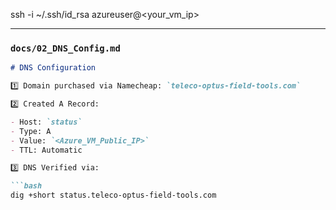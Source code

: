 ssh -i ~/.ssh/id_rsa azureuser@<your_vm_ip>


---

### `docs/02_DNS_Config.md`

```markdown
# DNS Configuration

1️⃣ Domain purchased via Namecheap: `teleco-optus-field-tools.com`

2️⃣ Created A Record:

- Host: `status`
- Type: A
- Value: `<Azure_VM_Public_IP>`
- TTL: Automatic

3️⃣ DNS Verified via:

```bash
dig +short status.teleco-optus-field-tools.com
